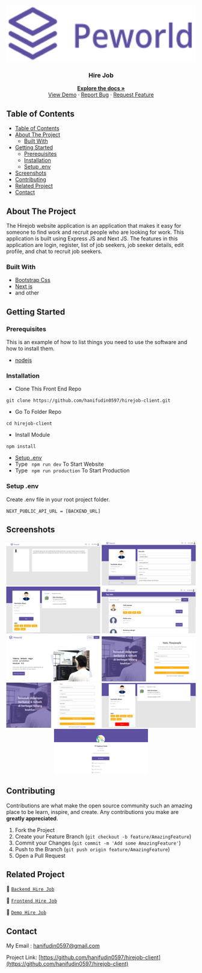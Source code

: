 <br />
<p align="center">
<div align="center">
  <img height="150" src="/screenshots/logo.PNG"/>
</div>
  <h3 align="center">Hire Job</h3>
  <p align="center">
    <a href="https://github.com/hanifudin0597/hirejob-client"><strong>Explore the docs »</strong></a>
    <br />
    <a href="https://hire-job.netlify.app/">View Demo</a>
    ·
    <a href="https://github.com/hanifudin0597/hirejob-client/issues">Report Bug</a>
    ·
    <a href="https://github.com/hanifudin0597/hirejob-client/issues">Request Feature</a>
  </p>
</p>



<!-- TABLE OF CONTENTS -->
## Table of Contents

- [Table of Contents](#table-of-contents)
- [About The Project](#about-the-project)
  - [Built With](#built-with)
- [Getting Started](#getting-started)
  - [Prerequisites](#prerequisites)
  - [Installation](#installation)
  - [Setup .env](#setup-env)
- [Screenshots](#screenshots)
- [Contributing](#contributing)
- [Related Project](#related-project)
- [Contact](#contact)



<!-- ABOUT THE PROJECT -->
## About The Project

The Hirejob website application is an application that makes it easy for someone to find work and recruit people who are looking for work. This application is built using Express JS and Next JS. The features in this application are login, register, list of job seekers, job seeker details, edit profile, and chat to recruit job seekers.

### Built With

- [Bootstrap Css](https://getbootstrap.com/)
- [Next js](https://nextjs.org/)
- and other


<!-- GETTING STARTED -->
## Getting Started

### Prerequisites

This is an example of how to list things you need to use the software and how to install them.

* [nodejs](https://nodejs.org/en/download/)

### Installation

- Clone This Front End Repo
```
git clone https://github.com/hanifudin0597/hirejob-client.git
```
- Go To Folder Repo
```
cd hirejob-client
```
- Install Module
```
npm install
```
- <a href="#setup-env">Setup .env</a>
- Type ` npm run dev` To Start Website
- Type ` npm run production` To Start Production

### Setup .env
Create .env file in your root project folder.
```
NEXT_PUBLIC_API_URL = [BACKEND_URL]
```

<!-- ROADMAP -->
## Screenshots

<div align="center">
  <img width="250px" src="/screenshots/chat.png" alt="1" />
  <img width="250px" src="/screenshots/editprofile.png" alt="2" />
  <img width="250px" src="/screenshots/hirepeople.png" alt="3" /> 
  <img width="250px" src="/screenshots/home.png" alt="4" />
  <img width="250px" src="/screenshots/landing.png" alt="5" />
  <img width="250px" src="/screenshots/login.png" alt="6" /> 
  <img width="250px" src="/screenshots/register.png" alt="7" />
  <img width="250px" src="/screenshots/myprofile.png" alt="8" />
  <img width="250px" src="/screenshots/profilecompany.png" alt="9" />
</div>

<!-- CONTRIBUTING -->
## Contributing

Contributions are what make the open source community such an amazing place to be learn, inspire, and create. Any contributions you make are **greatly appreciated**.

1. Fork the Project
2. Create your Feature Branch (`git checkout -b feature/AmazingFeature`)
3. Commit your Changes (`git commit -m 'Add some AmazingFeature'`)
4. Push to the Branch (`git push origin feature/AmazingFeature`)
5. Open a Pull Request



## Related Project
:rocket: [`Backend Hire Job`](https://github.com/hanifudin0597/hirejob-api)

:rocket: [`Frontend Hire Job`](https://github.com/hanifudin0597/hirejob-client)

:rocket: [`Demo Hire Job`](https://hire-job.netlify.app/)

<!-- CONTACT -->
## Contact

My Email : hanifudin0597@gmail.com

Project Link: [https://github.com/hanifudin0597/hirejob-client](https://github.com/hanifudin0597/hirejob-client)
